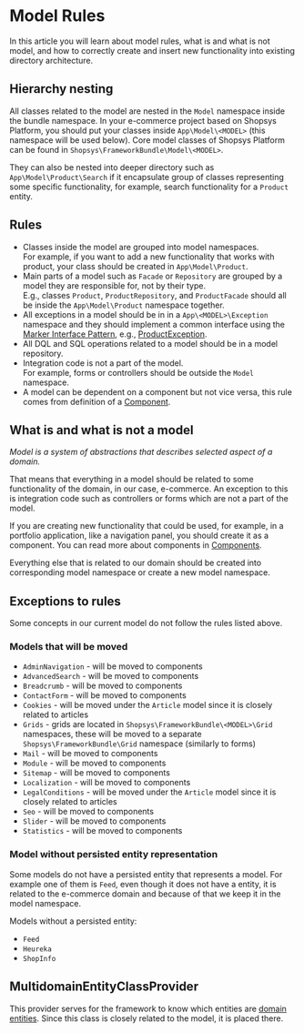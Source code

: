 # Model Rules
In this article you will learn about model rules, what is and what is not model, and how to correctly create and insert new functionality into existing directory architecture.

## Hierarchy nesting
All classes related to the model are nested in the `Model` namespace inside the bundle namespace.
In your e-commerce project based on Shopsys Platform, you should put your classes inside `App\Model\<MODEL>` (this namespace will be used below).
Core model classes of Shopsys Platform can be found in `Shopsys\FrameworkBundle\Model\<MODEL>`.

They can also be nested into deeper directory such as `App\Model\Product\Search` if it encapsulate group of classes representing some specific functionality, for example, search functionality for a `Product` entity.

## Rules
- Classes inside the model are grouped into model namespaces.  
  For example, if you want to add a new functionality that works with product, your class should be created in `App\Model\Product`.
- Main parts of a model such as `Facade` or `Repository` are grouped by a model they are responsible for, not by their type.  
  E.g., classes `Product`, `ProductRepository`, and `ProductFacade` should all be inside the `App\Model\Product` namespace together.
- All exceptions in a model should be in in a `App\<MODEL>\Exception` namespace and they should implement a common interface using the [Marker Interface Pattern](https://en.wikipedia.org/wiki/Marker_interface_pattern), e.g., [ProductException](https://github.com/shopsys/shopsys/blob/master/packages/framework/src/Model/Product/Exception/ProductException.php).
- All DQL and SQL operations related to a model should be in a model repository.
- Integration code is not a part of the model.  
  For example, forms or controllers should be outside the `Model` namespace.
- A model can be dependent on a component but not vice versa, this rule comes from definition of a [Component](../introduction/components.md).

## What is and what is not a model
*Model is a system of abstractions that describes selected aspect of a domain.*

That means that everything in a model should be related to some functionality of the domain, in our case, e-commerce.
An exception to this is integration code such as controllers or forms which are not a part of the model.

If you are creating new functionality that could be used, for example, in a portfolio application, like a navigation panel, you should create it as a component.
You can read more about components in [Components](../introduction/components.md).

Everything else that is related to our domain should be created into corresponding model namespace or create a new model namespace.

## Exceptions to rules
Some concepts in our current model do not follow the rules listed above.

### Models that will be moved
* `AdminNavigation` - will be moved to components
* `AdvancedSearch` - will be moved to components
* `Breadcrumb` - will be moved to components
* `ContactForm` - will be moved to components
* `Cookies` - will be moved under the `Article` model since it is closely related to articles
* `Grids` - grids are located in `Shopsys\FrameworkBundle\<MODEL>\Grid` namespaces, these will be moved to a separate `Shopsys\FrameworkBundle\Grid` namespace (similarly to forms)
* `Mail` - will be moved to components
* `Module` - will be moved to components
* `Sitemap` - will be moved to components
* `Localization` - will be moved to components
* `LegalConditions` - will be moved under the `Article` model since it is closely related to articles
* `Seo` - will be moved to components
* `Slider` - will be moved to components
* `Statistics` - will be moved to components

### Model without persisted entity representation
Some models do not have a persisted entity that represents a model.
For example one of them is `Feed`, even though it does not have a entity, it is related to the e-commerce domain and because of that we keep it in the model namespace.

Models without a persisted entity:

* `Feed`
* `Heureka`
* `ShopInfo`

## MultidomainEntityClassProvider
This provider serves for the framework to know which entities are [domain entities](entities.md#domain-entity).
Since this class is closely related to the model, it is placed there.
